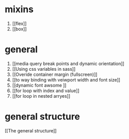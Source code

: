# mixins
1. [[flex]]
2. [[box]]  

# general
1. [[media query break points and dynamic orientation]] 
2. [[Using css variables in sass]] 
3. [[Overide container margin (fullscreen)]] 
4. [[to way binding with veiwport width and font size]] 
5. [[dynamic font awsome ]] 
6. [[for loop with index and value]] 
7. [[for loop in nested arryes]] 


# general structure
[[The general structure]] 